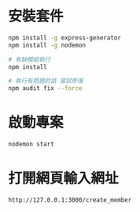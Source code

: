
# 安裝套件

```bash
npm install -g express-generator
npm install -g nodemon

# 有缺模組執行
npm install

# 執行有問題的話 嘗試修復
npm audit fix --force
```

# 啟動專案

```bash
nodemon start
```

# 打開網頁輸入網址

```
http://127.0.0.1:3000/create_member
```

